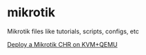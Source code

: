 # mikrotik

Mikrotik files like tutorials, scripts, configs, etc

[Deploy a Mikrotik CHR on KVM+QEMU](../blob/master/deploy_CHR_on_KVM)
